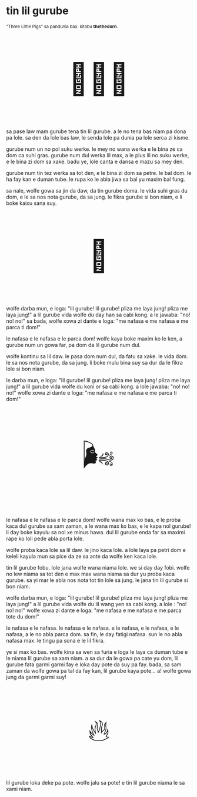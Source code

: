 # tin lil gurube

<small>"Three Little Pigs" sa pandunia bax. kitabu **thethedorn**.</small>

<p style="font-size:6em;text-align:center;">🐷🐷🐷</p>

sa pase law mam gurube tena tin lil gurube. a le no tena bas niam pa
dona pa lole. sa den da lole bas law, le senda lole pa dunia pa
lole serca zi kisme.

gurube num un no pol suku werke. le mey no wana werka e le bina ze
ca dom ca suhi gras. gurube num dul werka lil max, a le plus lil no
suku werke, e le bina zi dom sa xake. badu ye, lole canta e dansa
e mazu sa mey den.

gurube num tin tez werka sa tot den, e le bina zi dom sa petre. le
bal dom. le ha fay kan e duman tube. le rupa ko le abla jiwa sa bal
yu maxim bal fung.

sa nale, wolfe gowa sa jin da daw, da tin gurube doma. le vida suhi
gras du dom, e le sa nos nota gurube, da sa jung. le fikra gurube si
bon niam, e li boke kaixu sana suy.

<p style="font-size:6em;text-align:center;">🐺</p>

wolfe darba mun, e loga: "lil gurube! lil gurube! pliza me laya jung!
pliza me laya jung!" a lil gurube vida wolfe du day han sa cabi kong.
a le jawaba: "no! no! no!" sa bada, wolfe xowa zi dante e loga:
"me nafasa e me nafasa e me parca ti dom!"

le nafasa e le nafasa e le parca dom! wolfe kaya boke maxim ko le
ken, a gurube num un gowa far, pa dom da lil gurube num dul.

wolfe kontinu sa lil daw. le pasa dom num dul, da fatu sa xake. le
vida dom. le sa nos nota gurube, da sa jung. li boke mulu bina suy
sa dur da le fikra lole si bon niam.

le darba mun, e loga: "lil gurube! lil gurube! pliza me laya jung!
pliza me laya jung!" a lil gurube vida wolfe du koni or sa cabi kong.
a lole jawaba: "no! no! no!" wolfe xowa zi dante e loga: "me
nafasa e me nafasa e me parca ti dom!"

<p style="font-size:6em;text-align:center;">🌬️</p>

le nafasa e le nafasa e le parca dom! wolfe wana max ko bas, e le
proba kaca dul gurube sa sam zaman, a le wana max ko bas, e le kapa nol
gurube! li day boke kayulu sa nol xe minus hawa. dul lil gurube
enda far sa maximi rape ko loli pede abla porta lole.

wolfe proba kaca lole sa lil daw. le jino kaca lole. a lole laya
pa petri dom e keleli kayula mun sa pice da ze sa ante da wolfe ken
kaca lole.

tin lil gurube fobu. lole jana wolfe wana niama lole. we si day day
fobi. wolfe no lew niama sa tot den e max max wana niama sa dur yu
proba kaca gurube. sa yi mar le abla nos nota tot tin lole sa jung.
le jana tin lil gurube si bon niam.

wolfe darba mun, e loga: "lil gurube! lil gurube! pliza me laya
jung! pliza me laya jung!" a lil gurube vida wolfe du lil wang yen sa
cabi kong. a lole   : "no! no! no!" wolfe xowa zi dante e
loga: "me nafasa e me nafasa e me parca tote du dom!"

le nafasa e le nafasa. le nafasa e le nafasa. e le nafasa, e le
nafasa, e le nafasa, a le no abla parca dom. sa fin, le day fatigi
nafasa. sun le no abla nafasa max. le tingu pa sona e le lil
fikra.

ye si max ko bas. wolfe kina sa wen sa furia e loga le laya ca duman
tube e le niama lil gurube sa xam niam. a sa dur da le gowa pa cate yu
dom, lil gurube fata garmi garmi fay e loka day pote da suy pa fay.
bada, sa sam zaman da wolfe gowa pa tal da fay kan, lil gurube kaya
pote... a! wolfe gowa jung da garmi garmi suy!

<p style="font-size:6em;text-align:center;">🔥</p>

lil gurube loka deke pa pote. wolfe jalu sa pote! e tin lil gurube
niama le sa xami niam.

